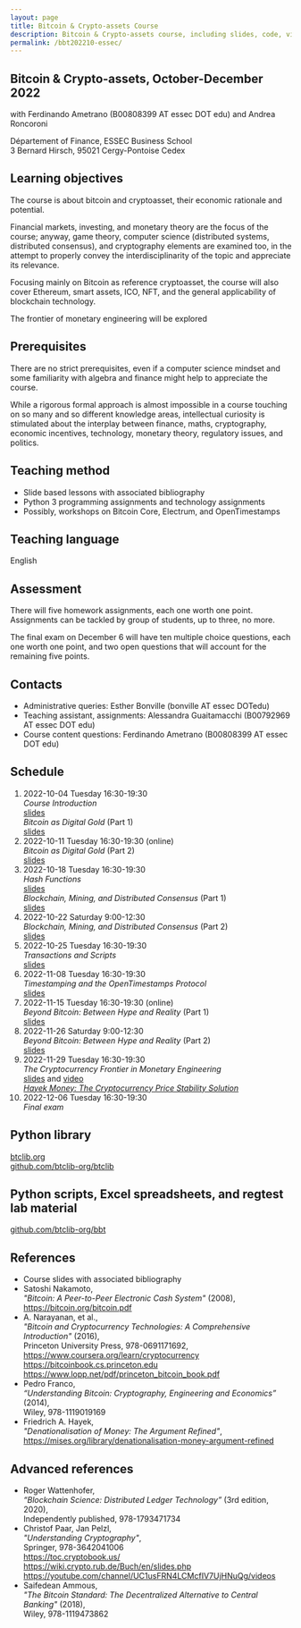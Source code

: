 ```yaml
---
layout: page
title: Bitcoin & Crypto-assets Course
description: Bitcoin & Crypto-assets course, including slides, code, videos, etc.
permalink: /bbt202210-essec/
---
```


## Bitcoin & Crypto-assets, October-December 2022

with Ferdinando Ametrano (B00808399 AT essec DOT edu) and Andrea Roncoroni

Département of Finance, ESSEC Business School  
3 Bernard Hirsch, 95021 Cergy-Pontoise Cedex

## Learning objectives

The course is about bitcoin and cryptoasset, their economic rationale and potential.

Financial markets, investing, and monetary theory are the focus of the course; anyway, game theory, computer science (distributed systems, distributed consensus), and cryptography elements are examined too, in the attempt to properly convey the interdisciplinarity of the topic and appreciate its relevance.

Focusing mainly on Bitcoin as reference cryptoasset, the course will also cover Ethereum, smart assets, ICO, NFT, and the general applicability of blockchain technology.

The frontier of monetary engineering will be explored

## Prerequisites

There are no strict prerequisites,
even if a computer science mindset
and some familiarity with algebra and finance
might help to appreciate the course.

While a rigorous formal approach is almost impossible
in a course touching on so many and so different knowledge areas,
intellectual curiosity is stimulated about the interplay between
finance, maths, cryptography, economic incentives, technology,
monetary theory, regulatory issues, and politics.

## Teaching method

* Slide based lessons with associated bibliography
* Python 3 programming assignments and technology assignments
* Possibly, workshops on Bitcoin Core, Electrum, and OpenTimestamps

## Teaching language

English

## Assessment

There will five homework assignments, each one worth one point.
Assignments can be tackled by group of students, up to three, no more.

The final exam on December 6 will have ten multiple choice questions,
each one worth one point,
and two open questions that will account for the remaining five points.

## Contacts

* Administrative queries: Esther Bonville (bonville AT essec DOTedu)
* Teaching assistant, assignments: Alessandra Guaitamacchi (B00792969 AT essec DOT edu)
* Course content questions: Ferdinando Ametrano (B00808399 AT essec DOT edu)

## Schedule

01. 2022-10-04 Tuesday 16:30-19:30  
    _Course Introduction_  
    [slides](https://drive.google.com/file/d/15n5dKA1SqgCFmpEYUpSIT0_JNsMVI1FR)  
    _Bitcoin as Digital Gold_ (Part 1)  
    [slides](https://drive.google.com/file/d/1FpudunEQrBY8WLTSLzwThOoFxMKGTCho)  
01. 2022-10-11 Tuesday 16:30-19:30 (online)  
    _Bitcoin as Digital Gold_ (Part 2)  
    [slides](https://drive.google.com/file/d/1FpudunEQrBY8WLTSLzwThOoFxMKGTCho)  
01. 2022-10-18 Tuesday 16:30-19:30  
     _Hash Functions_  
    [slides](https://drive.google.com/file/d/1LzaOx1rrFzswkKBrmZjIbMYkxWYpn-m1)  
    _Blockchain, Mining, and Distributed Consensus_ (Part 1)  
    [slides](https://drive.google.com/file/d/1_rGy7wdI8iWx6w6LG_CGCmmLnAIFhncz)  
01. 2022-10-22 Saturday 9:00-12:30  
    _Blockchain, Mining, and Distributed Consensus_ (Part 2)  
    [slides](https://drive.google.com/file/d/1_rGy7wdI8iWx6w6LG_CGCmmLnAIFhncz)  
01. 2022-10-25 Tuesday 16:30-19:30  
    _Transactions and Scripts_  
    [slides](https://drive.google.com/file/d/1S-1ltRVYPo6N33nXNWWBmopEg6jYfntY)  
01. 2022-11-08 Tuesday 16:30-19:30  
    _Timestamping and the OpenTimestamps Protocol_  
    [slides](https://drive.google.com/file/d/1GksUgO54g1z7P4HUVmxXufmuM9y3EZ1b)
01. 2022-11-15 Tuesday 16:30-19:30 (online)  
    _Beyond Bitcoin: Between Hype and Reality_ (Part 1)  
    [slides](https://drive.google.com/file/d/12jGsSBY5sMwgRQwvjwlnG6J9xOxi0P0Z)  
01. 2022-11-26 Saturday 9:00-12:30  
    _Beyond Bitcoin: Between Hype and Reality_ (Part 2)  
    [slides](https://drive.google.com/file/d/12jGsSBY5sMwgRQwvjwlnG6J9xOxi0P0Z)  
01. 2022-11-29 Tuesday 16:30-19:30  
    _The Cryptocurrency Frontier in Monetary Engineering_  
    [slides](https://drive.google.com/file/d/1T2z4vfRvEv_wooerJI7FgD8IkxeTihlj) and [video](https://www.youtube.com/watch?v=dvgb2YOm1y4&t=2922s)  
    _[Hayek Money: The Cryptocurrency Price Stability Solution](https://ssrn.com/abstract=2425270)_  
01. 2022-12-06 Tuesday 16:30-19:30  
    _Final exam_  

## Python library

[btclib.org](https://btclib.org)  
[github.com/btclib-org/btclib](https://github.com/btclib-org/btclib)

## Python scripts, Excel spreadsheets, and regtest lab material

[github.com/btclib-org/bbt](https://github.com/btclib-org/bbt)

## References

* Course slides with associated bibliography
* Satoshi Nakamoto,  
  _"Bitcoin: A Peer-to-Peer Electronic Cash System"_ (2008),  
  <https://bitcoin.org/bitcoin.pdf>
* A. Narayanan, et al.,  
  _"Bitcoin and Cryptocurrency Technologies: A Comprehensive Introduction"_ (2016),  
  Princeton University Press, 978-0691171692,  
  <https://www.coursera.org/learn/cryptocurrency>  
  <https://bitcoinbook.cs.princeton.edu>  
  <https://www.lopp.net/pdf/princeton_bitcoin_book.pdf>
* Pedro Franco,  
  _“Understanding Bitcoin: Cryptography, Engineering and Economics”_ (2014),  
  Wiley, 978-1119019169
* Friedrich A. Hayek,  
  _"Denationalisation of Money: The Argument Refined"_,  
  <https://mises.org/library/denationalisation-money-argument-refined>  

## Advanced references

* Roger Wattenhofer,  
  _“Blockchain Science: Distributed Ledger Technology”_ (3rd edition, 2020),  
   Independently published, 978-1793471734
* Christof Paar, Jan Pelzl,  
  _"Understanding Cryptography"_,  
  Springer, 978-3642041006  
  <https://toc.cryptobook.us/>  
  <https://wiki.crypto.rub.de/Buch/en/slides.php>  
  <https://youtube.com/channel/UC1usFRN4LCMcfIV7UjHNuQg/videos>
* Saifedean Ammous,  
  _"The Bitcoin Standard: The Decentralized Alternative to Central Banking"_ (2018),  
  Wiley, 978-1119473862
